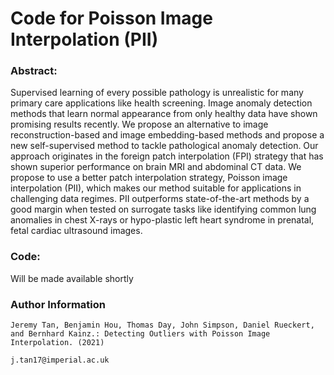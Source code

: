 # Code for Poisson Image Interpolation (PII)

### Abstract:
Supervised learning of every possible pathology is unrealistic for many primary care applications like health screening. Image anomaly detection methods that learn normal appearance from only healthy data have shown promising results recently. We propose an alternative to image reconstruction-based and image embedding-based methods and propose a new self-supervised method to tackle pathological anomaly detection. Our approach originates in the foreign patch interpolation (FPI) strategy that has shown superior performance on brain MRI and abdominal CT data. We propose to use a better patch interpolation strategy, Poisson image interpolation (PII), which makes our method suitable for applications in challenging data regimes. PII outperforms state-of-the-art methods by a good margin when tested on surrogate tasks like identifying common lung anomalies in chest X-rays or hypo-plastic left heart syndrome in prenatal, fetal cardiac ultrasound images.

### Code:
Will be made available shortly  


### Author Information
```
Jeremy Tan, Benjamin Hou, Thomas Day, John Simpson, Daniel Rueckert, and Bernhard Kainz.: Detecting Outliers with Poisson Image Interpolation. (2021)

j.tan17@imperial.ac.uk
```



